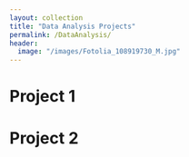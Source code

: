 ```yaml
---
layout: collection
title: "Data Analysis Projects"
permalink: /DataAnalysis/
header:
  image: "/images/Fotolia_108919730_M.jpg"
---
```


# Project 1

# Project 2
